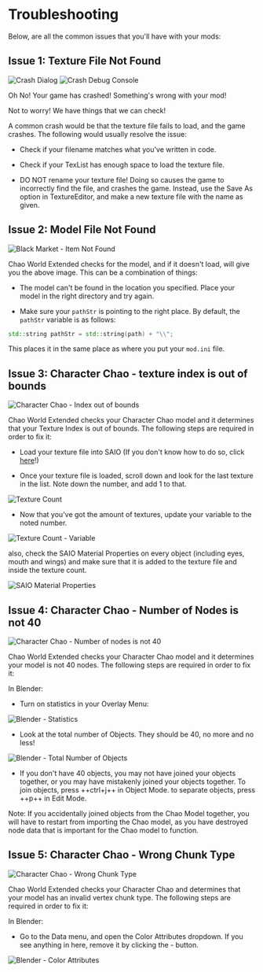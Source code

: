 # Troubleshooting

Below, are all the common issues that you'll have with your mods:

## Issue 1: Texture File Not Found

![Crash Dialog](imgs/SA2_Crash1.png)
![Crash Debug Console](imgs/SA2_Crash2.png)

Oh No! Your game has crashed! Something's wrong with your mod!

Not to worry! We have things that we can check!

A common crash would be that the texture file fails to load, and the game crashes. The following would usually resolve the issue:

* Check if your filename matches what you've written in code.

* Check if your TexList has enough space to load the texture file.

* DO NOT rename your texture file! Doing so causes the game to incorrectly find the file, and crashes the game. Instead, use the Save As option in TextureEditor, and make a new texture file with the name as given.

## Issue 2: Model File Not Found

![Black Market - Item Not Found](imgs/BlackMarket_Missing_Item.png)

Chao World Extended checks for the model, and if it doesn't load, will give you the above image. This can be a combination of things:

* The model can't be found in the location you specified. Place your model in the right directory and try again.

* Make sure your `pathStr` is pointing to the right place.  By default, the `pathStr` variable is as follows:

```cpp
std::string pathStr = std::string(path) + "\\";
```

This places it in the same place as where you put your `mod.ini` file.

## Issue 3: Character Chao - texture index is out of bounds

![Character Chao - Index out of bounds](imgs/CharacterChao_IndexOutOfBounds.png)

Chao World Extended checks your Character Chao model and it determines that your Texture Index is out of bounds. The following steps are required in order to fix it:

* Load your texture file into SAIO (If you don't know how to do so, click [here](https://x-hax.github.io/SonicAdventureBlenderIO/guides/texturing/#importing-exporting)!)

* Once your texture file is loaded, scroll down and look for the last texture in the list. Note down the number, and add 1 to that.

![Texture Count](imgs/TextureCount.png)

* Now that you've got the amount of textures, update your variable to the noted number.

![Texture Count - Variable](imgs/TextureCountVariable.png)

also, check the SAIO Material Properties on every object (including eyes, mouth and wings) and make sure that it is added to the texture file and inside the texture count.

![SAIO Material Properties](imgs/TextureCount-SAIO.png)

## Issue 4: Character Chao - Number of Nodes is not 40

![Character Chao - Number of nodes is not 40](imgs/CharacterChao-NumberOfNodes.png)

Chao World Extended checks your Character Chao model and it determines your model is not 40 nodes. The following steps are required in order to fix it:

In Blender:

* Turn on statistics in your Overlay Menu:

![Blender - Statistics](imgs/Blender-Statistics.png)

* Look at the total number of Objects. They should be 40, no more and no less!

![Blender - Total Number of Objects](imgs/Blender-TotalNoOfObjects.png)

* If you don't have 40 objects, you may not have joined your objects together, or you may have mistakenly joined your objects together. To join objects, press ++ctrl+j++ in Object Mode. to separate objects, press ++p++ in Edit Mode.

Note: If you accidentally joined objects from the Chao Model together, you will have to restart from importing the Chao model, as you have destroyed node data that is important for the Chao model to function.

## Issue 5: Character Chao - Wrong Chunk Type

![Character Chao - Wrong Chunk Type](imgs/CharacterChao-WrongChunkType.png)

Chao World Extended checks your Character Chao and determines that your model has an invalid vertex chunk type. The following steps are required in order to fix it:

In Blender:

* Go to the Data menu, and open the Color Attributes dropdown. If you see anything in here, remove it by clicking the - button.

![Blender - Color Attributes](imgs/Blender-RemoveColorAttributes.png)